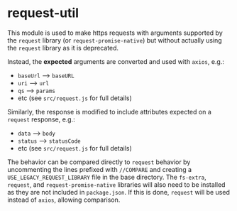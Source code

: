 # request-util

This module is used to make https requests with arguments supported by the `request` library
(or `request-promise-native`) but without actually using the `request` library as it is deprecated.

Instead, the **expected** arguments are converted and used with `axios`, e.g.:

- `baseUrl` --> `baseURL`
- `uri` --> `url`
- `qs` --> `params`
- etc (see `src/request.js` for full details)

Similarly, the response is modified to include attributes expected on a `request` response, e.g.:

- `data` --> `body`
- `status` --> `statusCode`
- etc (see `src/request.js` for full details)

The behavior can be compared directly to `request` behavior by uncommenting the lines prefixed
with `//COMPARE` and creating a `USE_LEGACY_REQUEST_LIBRARY` file in the base directory.
The `fs-extra`, `request`, and `request-promise-native` libraries will also need to be installed
as they are not included in `package.json`.
If this is done, `request` will be used instead of `axios`, allowing comparison.
